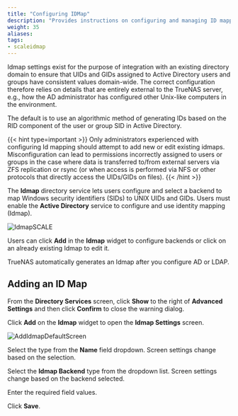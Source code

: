 ```yaml
---
title: "Configuring IDMap"
description: "Provides instructions on configuring and managing ID mapping in TrueNAS SCALE."
weight: 35
aliases:
tags:
- scaleidmap
---
```




Idmap settings exist for the purpose of integration with an existing directory domain to ensure that UIDs and GIDs assigned to Active Directory users and groups have consistent values domain-wide.
The correct configuration therefore relies on details that are entirely external to the TrueNAS server, e.g., how the AD administrator has configured other Unix-like computers in the environment.

The default is to use an algorithmic method of generating IDs based on the RID component of the user or group SID in Active Directory.

{{< hint type=important >}}
Only administrators experienced with configuring Id mapping should attempt to add new or edit existing idmaps.
Misconfiguration can lead to permissions incorrectly assigned to users or groups in the case where data is transferred to/from external servers via ZFS replication or rsync (or when access is performed via NFS or other protocols that directly access the UIDs/GIDs on files).
{{< /hint >}}

The **Idmap** directory service lets users configure and select a backend to map Windows security identifiers (SIDs) to UNIX UIDs and GIDs. Users must enable the **Active Directory** service to configure and use identity mapping (Idmap).

![IdmapSCALE](/images/SCALE/Credentials/IdmapSCALE.png "Idmap Widget")

Users can click **Add** in the **Idmap** widget to configure backends or click on an already existing Idmap to edit it.

TrueNAS automatically generates an Idmap after you configure AD or LDAP.

## Adding an ID Map

From the **Directory Services** screen, click **Show** to the right of **Advanced Settings** and then click **Confirm** to close the warning dialog.

Click **Add** on the **Idmap** widget to open the **Idmap Settings** screen.

![AddIdmapDefaultScreen](/images/SCALE/Credentials/AddIdmapDefaultScreen.png "Add Idmap Default Screen")

Select the type from the **Name** field dropdown. Screen settings change based on the selection.

Select the **Idmap Backend** type from the dropdown list. Screen settings change based on the backend selected.

Enter the required field values.

Click **Save**.

